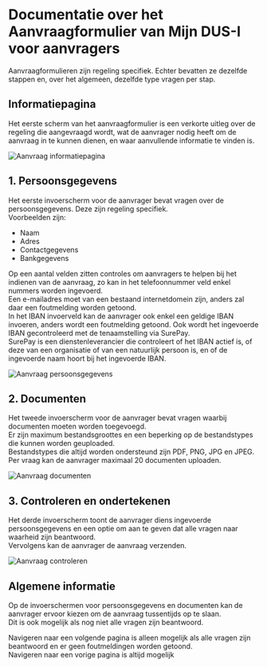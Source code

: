 # Documentatie over het Aanvraagformulier van Mijn DUS-I voor aanvragers

Aanvraagformulieren zijn regeling specifiek. Echter bevatten ze dezelfde stappen en, over het algemeen, dezelfde type vragen per stap.

## Informatiepagina

Het eerste scherm van het aanvraagformulier is een verkorte uitleg over de regeling die aangevraagd wordt, wat de aanvrager nodig heeft om de aanvraag in te kunnen dienen, en waar aanvullende informatie te vinden is.  

![Aanvraag informatiepagina](./images/DUSI%20aanvraag%20start.jpeg)

## 1. Persoonsgegevens

Het eerste invoerscherm voor de aanvrager bevat vragen over de persoonsgegevens. Deze zijn regeling specifiek.  
Voorbeelden zijn:

- Naam
- Adres
- Contactgegevens
- Bankgegevens

Op een aantal velden zitten controles om aanvragers te helpen bij het indienen van de aanvraag, zo kan in het telefoonnummer veld enkel nummers worden ingevoerd.  
Een e-mailadres moet van een bestaand internetdomein zijn, anders zal daar een foutmelding worden getoond.  
In het IBAN invoerveld kan de aanvrager ook enkel een geldige IBAN invoeren, anders wordt een foutmelding getoond. Ook wordt het ingevoerde IBAN gecontroleerd met de tenaamstelling via SurePay.  
SurePay is een dienstenleverancier die controleert of het IBAN actief is, of deze van een organisatie of van een natuurlijk persoon is, en of de ingevoerde naam hoort bij het ingevoerde IBAN.  

![Aanvraag persoonsgegevens](./images/DUSI%20aanvraag%20stap%201.jpeg)

## 2. Documenten

Het tweede invoerscherm voor de aanvrager bevat vragen waarbij documenten moeten worden toegevoegd.  
Er zijn maximum bestandsgroottes en een beperking op de bestandstypes die kunnen worden geuploaded.  
Bestandstypes die altijd worden ondersteund zijn PDF, PNG, JPG en JPEG.  
Per vraag kan de aanvrager maximaal 20 documenten uploaden.

![Aanvraag documenten](./images/DUSI%20aanvraagformulier%20uploadpagina.png)

## 3. Controleren en ondertekenen

Het derde invoerscherm toont de aanvrager diens ingevoerde persoonsgegevens en een optie om aan te geven dat alle vragen naar waarheid zijn beantwoord.  
Vervolgens kan de aanvrager de aanvraag verzenden.

![Aanvraag controleren](./images/screencapture-aanvraag-acc-dusi-rdobeheer-nl-regelingen-7e5d64e9-35f0-4fee-b8d2-dca967b43183-2023-09-23-19_14_20.png)

## Algemene informatie

Op de invoerschermen voor persoonsgegevens en documenten kan de aanvrager ervoor kiezen om de aanvraag tussentijds op te slaan.  
Dit is ook mogelijk als nog niet alle vragen zijn beantwoord.  

Navigeren naar een volgende pagina is alleen mogelijk als alle vragen zijn beantwoord en er geen foutmeldingen worden getoond.  
Navigeren naar een vorige pagina is altijd mogelijk

<div class="page-break"></div>

